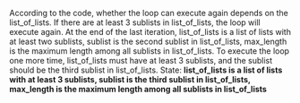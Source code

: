 According to the code, whether the loop can execute again depends on the list_of_lists. If there are at least 3 sublists in list_of_lists, the loop will execute again. At the end of the last iteration, list_of_lists is a list of lists with at least two sublists, sublist is the second sublist in list_of_lists, max_length is the maximum length among all sublists in list_of_lists. To execute the loop one more time, list_of_lists must have at least 3 sublists, and the sublist should be the third sublist in list_of_lists.
State: **list_of_lists is a list of lists with at least 3 sublists, sublist is the third sublist in list_of_lists, max_length is the maximum length among all sublists in list_of_lists**